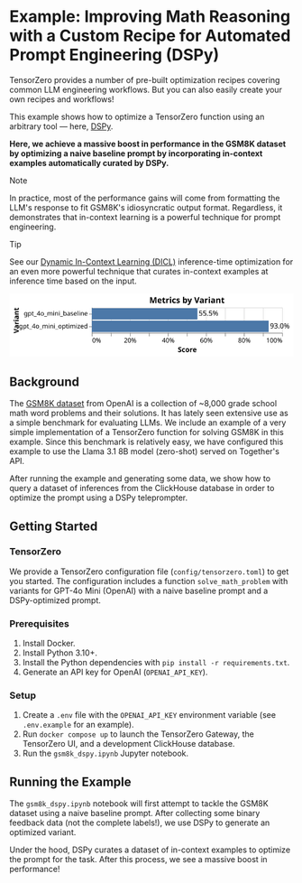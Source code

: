# Example: Improving Math Reasoning with a Custom Recipe for Automated Prompt Engineering (DSPy)

TensorZero provides a number of pre-built optimization recipes covering common LLM engineering workflows.
But you can also easily create your own recipes and workflows!

This example shows how to optimize a TensorZero function using an arbitrary tool — here, [DSPy](https://github.com/stanfordnlp/dspy).

**Here, we achieve a massive boost in performance in the GSM8K dataset by optimizing a naive baseline prompt by incorporating in-context examples automatically curated by DSPy.**

> [!NOTE]
>
> In practice, most of the performance gains will come from formatting the LLM's response to fit GSM8K's idiosyncratic output format.
> Regardless, it demonstrates that in-context learning is a powerful technique for prompt engineering.

> [!TIP]
>
> See our [Dynamic In-Context Learning (DICL)](https://www.tensorzero.com/docs/gateway/guides/inference-time-optimizations#dynamic-in-context-learning-dicl) inference-time optimization for an even more powerful technique that curates in-context examples at inference time based on the input.

<p align="center"><img src="results.svg" alt="Results"/></p>

## Background

The [GSM8K dataset](https://github.com/openai/grade-school-math) from OpenAI is a collection of ~8,000 grade school math word problems and their solutions.
It has lately seen extensive use as a simple benchmark for evaluating LLMs.
We include an example of a very simple implementation of a TensorZero function for solving GSM8K in this example.
Since this benchmark is relatively easy, we have configured this example to use the Llama 3.1 8B model (zero-shot) served on Together's API.

After running the example and generating some data, we show how to query a dataset of inferences from the ClickHouse database in order to optimize the prompt using a DSPy teleprompter.

## Getting Started

### TensorZero

We provide a TensorZero configuration file (`config/tensorzero.toml`) to get you started.
The configuration includes a function `solve_math_problem` with variants for GPT-4o Mini (OpenAI) with a naive baseline prompt and a DSPy-optimized prompt.

### Prerequisites

1. Install Docker.
2. Install Python 3.10+.
3. Install the Python dependencies with `pip install -r requirements.txt`.
4. Generate an API key for OpenAI (`OPENAI_API_KEY`).

### Setup

1. Create a `.env` file with the `OPENAI_API_KEY` environment variable (see `.env.example` for an example).
2. Run `docker compose up` to launch the TensorZero Gateway, the TensorZero UI, and a development ClickHouse database.
3. Run the `gsm8k_dspy.ipynb` Jupyter notebook.

## Running the Example

The `gsm8k_dspy.ipynb` notebook will first attempt to tackle the GSM8K dataset using a naive baseline prompt.
After collecting some binary feedback data (not the complete labels!), we use DSPy to generate an optimized variant.

Under the hood, DSPy curates a dataset of in-context examples to optimize the prompt for the task.
After this process, we see a massive boost in performance!
